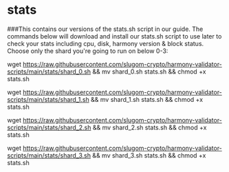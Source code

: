 # stats 
###This contains our versions of the stats.sh script in our guide.
The commands below will download and install our stats.sh script to use later to check your stats including cpu, disk, harmony version & block status. Choose only the shard you're going to run on below 0-3:

wget https://raw.githubusercontent.com/slugom-crypto/harmony-validator-scripts/main/stats/shard_0.sh && mv shard_0.sh stats.sh && chmod +x stats.sh

wget https://raw.githubusercontent.com/slugom-crypto/harmony-validator-scripts/main/stats/shard_1.sh && mv shard_1.sh stats.sh && chmod +x stats.sh

wget https://raw.githubusercontent.com/slugom-crypto/harmony-validator-scripts/main/stats/shard_2.sh && mv shard_2.sh stats.sh && chmod +x stats.sh

wget https://raw.githubusercontent.com/slugom-crypto/harmony-validator-scripts/main/stats/shard_3.sh && mv shard_3.sh stats.sh && chmod +x stats.sh